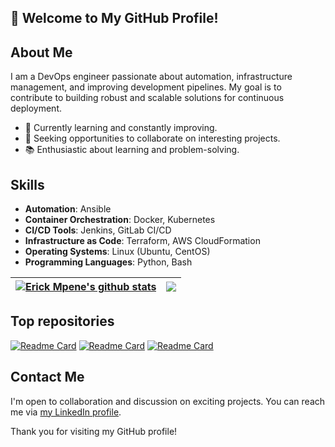 ## 📕 Welcome to My GitHub Profile!

## About Me
I am a DevOps engineer passionate about automation, infrastructure management, and improving development pipelines. My goal is to contribute to building robust and scalable solutions for continuous deployment.

- 🌱 Currently learning and constantly improving.
- 💼 Seeking opportunities to collaborate on interesting projects.
- 📚 Enthusiastic about learning and problem-solving.

## Skills

- **Automation**: Ansible
- **Container Orchestration**: Docker, Kubernetes
- **CI/CD Tools**: Jenkins, GitLab CI/CD
- **Infrastructure as Code**: Terraform, AWS CloudFormation
- **Operating Systems**: Linux (Ubuntu, CentOS)
- **Programming Languages**: Python, Bash
  

| <a href="https://github.com/anuraghazra/github-readme-stats"><img align="center" src="https://github-readme-stats.vercel.app/api?username=erickmpene&theme=github_dark&hide=contribs,issues&show_icons=true&hide_border=true" alt="Erick Mpene's github stats" /></a> | <a href="https://github.com/anuraghazra/github-readme-stats"><img align="center" src="https://github-readme-stats.vercel.app/api/top-langs/?username=erickmpene&theme=github_dark&layout=compact&hide_border=true" /></a> |
| ------------- | ------------- |

## Top repositories

[![Readme Card](https://github-readme-stats.vercel.app/api/pin/?username=erickmpene&repo=Ansible&theme=github_dark)](https://github.com/erickmpene/ansible)
[![Readme Card](https://github-readme-stats.vercel.app/api/pin/?username=erickmpene&repo=Terraform&theme=github_dark)](https://github.com/erickmpene/terraform)
[![Readme Card](https://github-readme-stats.vercel.app/api/pin/?username=erickmpene&repo=Kubernetes&theme=github_dark)](https://github.com/erickmpene/kubernetes.git)

## Contact Me

I'm open to collaboration and discussion on exciting projects. You can reach me via [my LinkedIn profile](https://www.linkedin.com/in/erick-m-9682b9152/).

Thank you for visiting my GitHub profile!
